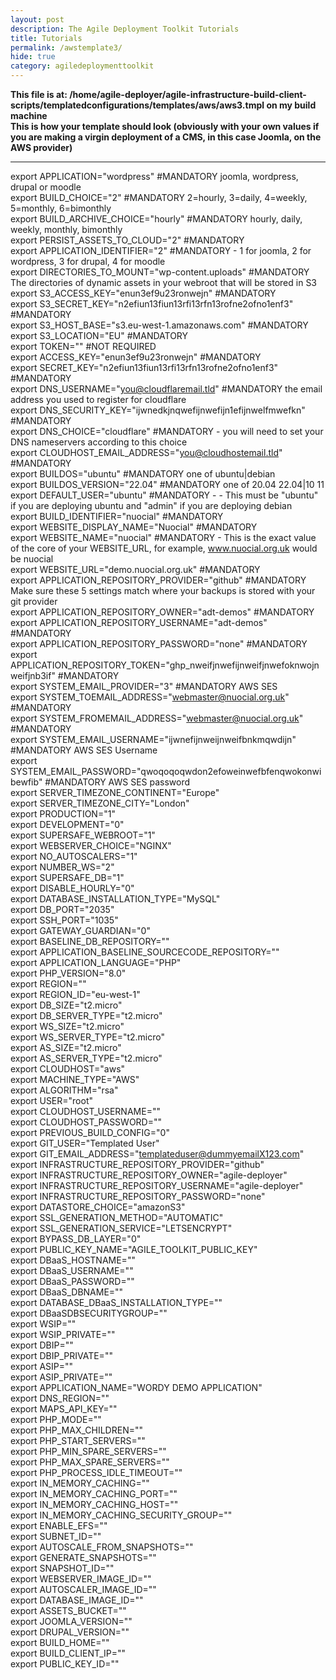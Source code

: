 ```yaml
---
layout: post
description: The Agile Deployment Toolkit Tutorials
title: Tutorials
permalink: /awstemplate3/
hide: true
category: agiledeploymenttoolkit
---
```


**This file is at: /home/agile-deployer/agile-infrastructure-build-client-scripts/templatedconfigurations/templates/aws/aws3.tmpl on my build machine**  
**This is how your template should look (obviously with your own values if you are making a virgin deployment of a CMS, in this case Joomla, on the AWS provider)**   

-----------------------

export APPLICATION="wordpress" #MANDATORY joomla, wordpress, drupal or moodle  
export BUILD_CHOICE="2" #MANDATORY 2=hourly, 3=daily, 4=weekly, 5=monthly, 6=bimonthly  
export BUILD_ARCHIVE_CHOICE="hourly" #MANDATORY hourly, daily, weekly, monthly, bimonthly  
export PERSIST_ASSETS_TO_CLOUD="2" #MANDATORY  
export APPLICATION_IDENTIFIER="2" #MANDATORY - 1 for joomla, 2 for wordpress, 3 for drupal, 4 for moodle  
export DIRECTORIES_TO_MOUNT="wp-content.uploads" #MANDATORY The directories of dynamic assets in your webroot that will be stored in S3  
export S3_ACCESS_KEY="enun3ef9u23ronwejn"  #MANDATORY  
export S3_SECRET_KEY="n2efiun13fiun13rfi13rfn13rofne2ofno1enf3"  #MANDATORY  
export S3_HOST_BASE="s3.eu-west-1.amazonaws.com" #MANDATORY  
export S3_LOCATION="EU" #MANDATORY  
export TOKEN="" #NOT REQUIRED  
export ACCESS_KEY="enun3ef9u23ronwejn"   #MANDATORY  
export SECRET_KEY="n2efiun13fiun13rfi13rfn13rofne2ofno1enf3"   #MANDATORY  
export DNS_USERNAME="you@cloudflaremail.tld"  #MANDATORY the email address you used to register for cloudflare  
export DNS_SECURITY_KEY="ijwnedkjnqwefijnwefijn1efijnwelfmwefkn"   #MANDATORY  
export DNS_CHOICE="cloudflare" #MANDATORY - you will need to set your DNS nameservers according to this choice  
export CLOUDHOST_EMAIL_ADDRESS="you@cloudhostemail.tld" #MANDATORY  
export BUILDOS="ubuntu" #MANDATORY one of ubuntu|debian  
export BUILDOS_VERSION="22.04" #MANDATORY one of 20.04 22.04|10 11  
export DEFAULT_USER="ubuntu" #MANDATORY - - This must be "ubuntu" if you are deploying ubuntu and "admin" if you are deploying debian  
export BUILD_IDENTIFIER="nuocial" #MANDATORY  
export WEBSITE_DISPLAY_NAME="Nuocial" #MANDATORY  
export WEBSITE_NAME="nuocial" #MANDATORY - This is the exact value of the core of your WEBSITE_URL, for example, www.nuocial.org.uk would be nuocial  
export WEBSITE_URL="demo.nuocial.org.uk"  #MANDATORY  
export APPLICATION_REPOSITORY_PROVIDER="github" #MANDATORY Make sure these 5 settings match where your backups is stored with your git provider  
export APPLICATION_REPOSITORY_OWNER="adt-demos" #MANDATORY  
export APPLICATION_REPOSITORY_USERNAME="adt-demos" #MANDATORY  
export APPLICATION_REPOSITORY_PASSWORD="none" #MANDATORY   
export APPLICATION_REPOSITORY_TOKEN="ghp_nweifjnwefijnweifjnwefoknwojnweifjnb3if" #MANDATORY  
export SYSTEM_EMAIL_PROVIDER="3" #MANDATORY AWS SES  
export SYSTEM_TOEMAIL_ADDRESS="webmaster@nuocial.org.uk" #MANDATORY  
export SYSTEM_FROMEMAIL_ADDRESS="webmaster@nuocial.org.uk" #MANDATORY  
export SYSTEM_EMAIL_USERNAME="ijwnefijnweijnweifbnkmqwdijn" #MANDATORY AWS SES Username  
export SYSTEM_EMAIL_PASSWORD="qwoqoqoqwdon2efoweinwefbfenqwokonwibewfib" #MANDATORY AWS SES password  
export SERVER_TIMEZONE_CONTINENT="Europe"   
export SERVER_TIMEZONE_CITY="London"  
export PRODUCTION="1"  
export DEVELOPMENT="0"  
export SUPERSAFE_WEBROOT="1"  
export WEBSERVER_CHOICE="NGINX"  
export NO_AUTOSCALERS="1"  
export NUMBER_WS="2"  
export SUPERSAFE_DB="1"   
export DISABLE_HOURLY="0"  
export DATABASE_INSTALLATION_TYPE="MySQL"  
export DB_PORT="2035"  
export SSH_PORT="1035"  
export GATEWAY_GUARDIAN="0"  
export BASELINE_DB_REPOSITORY=""  
export APPLICATION_BASELINE_SOURCECODE_REPOSITORY=""  
export APPLICATION_LANGUAGE="PHP"  
export PHP_VERSION="8.0"  
export REGION=""  
export REGION_ID="eu-west-1"  
export DB_SIZE="t2.micro"   
export DB_SERVER_TYPE="t2.micro"  
export WS_SIZE="t2.micro"  
export WS_SERVER_TYPE="t2.micro"  
export AS_SIZE="t2.micro"  
export AS_SERVER_TYPE="t2.micro"  
export CLOUDHOST="aws"   
export MACHINE_TYPE="AWS"  
export ALGORITHM="rsa"  
export USER="root"  
export CLOUDHOST_USERNAME=""  
export CLOUDHOST_PASSWORD=""  
export PREVIOUS_BUILD_CONFIG="0"  
export GIT_USER="Templated User"  
export GIT_EMAIL_ADDRESS="templateduser@dummyemailX123.com"  
export INFRASTRUCTURE_REPOSITORY_PROVIDER="github"  
export INFRASTRUCTURE_REPOSITORY_OWNER="agile-deployer"  
export INFRASTRUCTURE_REPOSITORY_USERNAME="agile-deployer"  
export INFRASTRUCTURE_REPOSITORY_PASSWORD="none"  
export DATASTORE_CHOICE="amazonS3"  
export SSL_GENERATION_METHOD="AUTOMATIC"  
export SSL_GENERATION_SERVICE="LETSENCRYPT"   
export BYPASS_DB_LAYER="0"  
export PUBLIC_KEY_NAME="AGILE_TOOLKIT_PUBLIC_KEY"  
export DBaaS_HOSTNAME=""  
export DBaaS_USERNAME=""  
export DBaaS_PASSWORD=""  
export DBaaS_DBNAME=""  
export DATABASE_DBaaS_INSTALLATION_TYPE=""  
export DBaaSDBSECURITYGROUP=""  
export WSIP=""  
export WSIP_PRIVATE=""  
export DBIP=""  
export DBIP_PRIVATE=""  
export ASIP=""  
export ASIP_PRIVATE=""  
export APPLICATION_NAME="WORDY DEMO APPLICATION"  
export DNS_REGION=""  
export MAPS_API_KEY=""  
export PHP_MODE=""  
export PHP_MAX_CHILDREN=""  
export PHP_START_SERVERS=""  
export PHP_MIN_SPARE_SERVERS=""  
export PHP_MAX_SPARE_SERVERS=""   
export PHP_PROCESS_IDLE_TIMEOUT=""  
export IN_MEMORY_CACHING=""  
export IN_MEMORY_CACHING_PORT=""  
export IN_MEMORY_CACHING_HOST=""  
export IN_MEMORY_CACHING_SECURITY_GROUP=""  
export ENABLE_EFS=""  
export SUBNET_ID=""   
export AUTOSCALE_FROM_SNAPSHOTS=""  
export GENERATE_SNAPSHOTS=""  
export SNAPSHOT_ID=""  
export WEBSERVER_IMAGE_ID=""  
export AUTOSCALER_IMAGE_ID=""   
export DATABASE_IMAGE_ID=""  
export ASSETS_BUCKET=""   
export JOOMLA_VERSION=""  
export DRUPAL_VERSION=""  
export BUILD_HOME=""  
export BUILD_CLIENT_IP=""  
export PUBLIC_KEY_ID=""  

